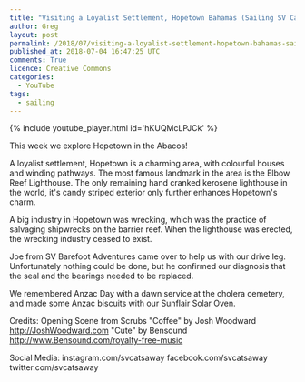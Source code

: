 ```yaml
---
title: "Visiting a Loyalist Settlement, Hopetown Bahamas (Sailing SV Catsaway) - Ep. 37"
author: Greg
layout: post
permalink: /2018/07/visiting-a-loyalist-settlement-hopetown-bahamas-sailing-sv-catsaway-ep-37
published_at: 2018-07-04 16:47:25 UTC
comments: True
licence: Creative Commons
categories:
  - YouTube
tags:
  - sailing
---
```


{% include youtube_player.html id='hKUQMcLPJCk' %}




This week we explore Hopetown in the Abacos!

A loyalist settlement, Hopetown is a charming area, with colourful houses and winding pathways.  The most famous landmark in the area is the Elbow Reef Lighthouse.  The only remaining hand cranked kerosene lighthouse in the world, it's candy striped exterior only further enhances Hopetown's charm.  

A big industry in Hopetown was wrecking, which was the practice of salvaging shipwrecks on the barrier reef.  When the lighthouse was erected, the wrecking industry ceased to exist.

Joe from SV Barefoot Adventures came over to help us with our drive leg.  Unfortunately nothing could be done, but he confirmed our diagnosis that the seal and the bearings needed to be replaced.

We remembered Anzac Day with a dawn service at the cholera cemetery, and made some Anzac biscuits with our Sunflair Solar Oven. 

Credits:
Opening Scene from Scrubs
"Coffee" by Josh Woodward http://JoshWoodward.com
"Cute" by Bensound http://www.Bensound.com/royalty-free-music

Social Media:
instagram.com/svcatsaway
facebook.com/svcatsaway
twitter.com/svcatsaway

